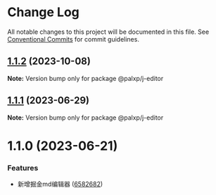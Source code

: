 # Change Log

All notable changes to this project will be documented in this file.
See [Conventional Commits](https://conventionalcommits.org) for commit guidelines.

## [1.1.2](https://github.com/palxiao/front-end-arsenal/compare/@palxp/j-editor@1.1.1...@palxp/j-editor@1.1.2) (2023-10-08)

**Note:** Version bump only for package @palxp/j-editor





## [1.1.1](https://github.com/palxiao/front-end-arsenal/compare/@palxp/j-editor@1.1.0...@palxp/j-editor@1.1.1) (2023-06-29)

**Note:** Version bump only for package @palxp/j-editor





# 1.1.0 (2023-06-21)


### Features

* 新增掘金md编辑器 ([6582682](https://github.com/palxiao/front-end-arsenal/commit/658268208ecf6b1ac902bcd8e4f5b1ddc36bfc7a))
